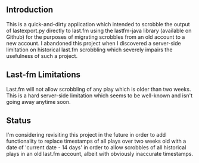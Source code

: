 ## Introduction
This is a quick-and-dirty application which intended to scrobble the output of lastexport.py directly to last.fm using the lastfm-java library (available on Github) for the purposes of migrating scrobbles from an old account to a new account.  I abandoned this project when I discovered a server-side limitation on historical last.fm scrobbling which severely impairs the usefulness of such a project.

## Last-fm Limitations
Last.fm will not allow scrobbling of any play which is older than two weeks.  This is a hard server-side limitation which seems to be well-known and isn't going away anytime soon.

## Status
I'm considering revisiting this project in the future in order to add functionality to replace timestamps of all plays over two weeks old with a date of 'current date - 14 days' in order to allow scrobbles of all historical plays in an old last.fm account, albeit with obviously inaccurate timestamps.

